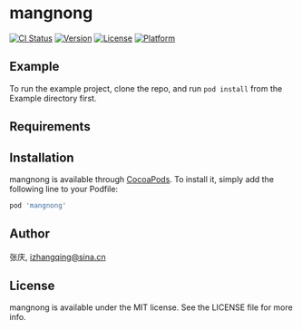 # mangnong

[![CI Status](https://img.shields.io/travis/张庆/mangnong.svg?style=flat)](https://travis-ci.org/张庆/mangnong)
[![Version](https://img.shields.io/cocoapods/v/mangnong.svg?style=flat)](https://cocoapods.org/pods/mangnong)
[![License](https://img.shields.io/cocoapods/l/mangnong.svg?style=flat)](https://cocoapods.org/pods/mangnong)
[![Platform](https://img.shields.io/cocoapods/p/mangnong.svg?style=flat)](https://cocoapods.org/pods/mangnong)

## Example

To run the example project, clone the repo, and run `pod install` from the Example directory first.

## Requirements

## Installation

mangnong is available through [CocoaPods](https://cocoapods.org). To install
it, simply add the following line to your Podfile:

```ruby
pod 'mangnong'
```

## Author

张庆, izhangqing@sina.cn

## License

mangnong is available under the MIT license. See the LICENSE file for more info.

